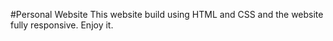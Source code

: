 #Personal Website
This website build using HTML and CSS and the website fully responsive. Enjoy it.
